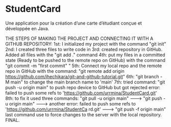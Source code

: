 # StudentCard
Une application pour la création d’une carte d’étudiant conçue et développée en Java.

THE STEPS OF MAKING THE PROJECT AND CONNECTING IT WITH A GITHUB REPOSITORY: 
1st: I initialized my project with the command "git init"
2nd: I created three files to write code in
3rd: created repository in GitHub. Added all files with the "git add ." command
4th: put my files in a committed state (Ready to be pushed to the remote repo on GitHub) with the command "git commit -m "first commit" "
5th: Connect my local repo and the remote repo in GitHub with the command: "git remote add origin https://github.com/ihechikara/git-and-github-tutorial.git"
6th: "git branch -M main" to change the main branch name to 'main'
7th: tried command: "git push -u origin main" to push repo device to GitHub but got rejected    error: failed to push some refs to 'https://github.com/urrmina/StudentCard.git'
8th: to fix it used three commands: "git pull -u origin main" ---> "git push -u origin main" ---> another error: failed to push some refs to 'https://github.com/urrmina/StudentCa
rd.git' ---> "git push -f origin main"
last command use to force changes to the server with the local repository.
FINAL.
